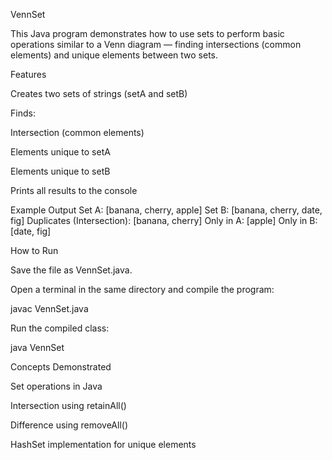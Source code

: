 VennSet

This Java program demonstrates how to use sets to perform basic operations similar to a Venn diagram — finding intersections (common elements) and unique elements between two sets.

Features

Creates two sets of strings (setA and setB)

Finds:

Intersection (common elements)

Elements unique to setA

Elements unique to setB

Prints all results to the console

Example Output
Set A: [banana, cherry, apple]
Set B: [banana, cherry, date, fig]
Duplicates (Intersection): [banana, cherry]
Only in A: [apple]
Only in B: [date, fig]

How to Run

Save the file as VennSet.java.

Open a terminal in the same directory and compile the program:

javac VennSet.java


Run the compiled class:

java VennSet

Concepts Demonstrated

Set operations in Java

Intersection using retainAll()

Difference using removeAll()

HashSet implementation for unique elements
